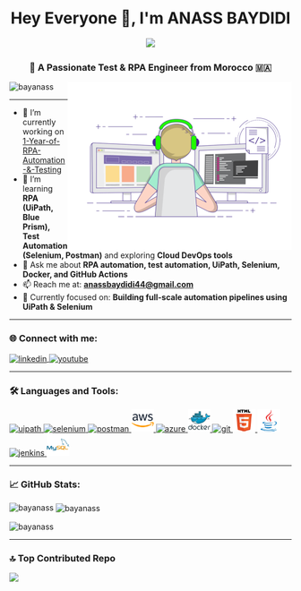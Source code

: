 <h1 align="center">Hey Everyone 👋, I'm ANASS BAYDIDI</h1>
<div align="center">
  <img src="https://media.giphy.com/media/du3J3cXyzhj75IOgvA/giphy.gif" width="200"/>
</div>
<h3 align="center">🚀 A Passionate Test & RPA Engineer from Morocco 🇲🇦</h3>

<img align="right" alt="Coding" width="400" src="https://raw.githubusercontent.com/devSouvik/devSouvik/master/gif3.gif">

<p align="left">
  <img src="https://komarev.com/ghpvc/?username=bayanass&label=Profile%20views&color=0e75b6&style=flat" alt="bayanass" />
</p>

---

- 🔭 I’m currently working on [1-Year-of-RPA-Automation-&-Testing](https://github.com/bayanass/bayanass)
- 🌱 I’m learning **RPA (UiPath, Blue Prism), Test Automation (Selenium, Postman)** and exploring **Cloud DevOps tools**
- 💬 Ask me about **RPA automation, test automation, UiPath, Selenium, Docker, and GitHub Actions**
- 📫 Reach me at: **anassbaydidi44@gmail.com**
- 🎯 Currently focused on: **Building full-scale automation pipelines using UiPath & Selenium**

---

<h3 align="left">🌐 Connect with me:</h3>
<p align="left">
  <a href="https://www.linkedin.com/in/anass-baydidi-6bb5532b4/" target="blank">
    <img align="center" src="https://raw.githubusercontent.com/rahuldkjain/github-profile-readme-generator/master/src/images/icons/Social/linked-in-alt.svg" alt="linkedin" height="30" width="40" />
  </a>
  <a href="https://www.youtube.com/channel/UC1XLb_DoX2eNWGKjkh2epwA" target="blank">
    <img align="center" src="https://raw.githubusercontent.com/rahuldkjain/github-profile-readme-generator/master/src/images/icons/Social/youtube.svg" alt="youtube" height="30" width="40" />
  </a>
</p>

---

<h3 align="left">🛠️ Languages and Tools:</h3>
<p align="left">
  <a href="https://www.uipath.com/" target="_blank">
    <img src="https://raw.githubusercontent.com/bayanass/assets/main/uipath-logo.png" alt="uipath" width="40" height="40"/>
  </a>
  <a href="https://www.selenium.dev/" target="_blank">
    <img src="https://upload.wikimedia.org/wikipedia/commons/d/d5/Selenium_Logo.png" alt="selenium" width="40" height="40"/>
  </a>
  <a href="https://postman.com" target="_blank">
    <img src="https://www.vectorlogo.zone/logos/getpostman/getpostman-icon.svg" alt="postman" width="40" height="40"/>
  </a>
  <a href="https://aws.amazon.com/" target="_blank">
    <img src="https://raw.githubusercontent.com/devicons/devicon/master/icons/amazonwebservices/amazonwebservices-original-wordmark.svg" alt="aws" width="40" height="40"/>
  </a>
  <a href="https://azure.microsoft.com/" target="_blank">
    <img src="https://www.vectorlogo.zone/logos/microsoft_azure/microsoft_azure-icon.svg" alt="azure" width="40" height="40"/>
  </a>
  <a href="https://www.docker.com/" target="_blank">
    <img src="https://raw.githubusercontent.com/devicons/devicon/master/icons/docker/docker-original-wordmark.svg" alt="docker" width="40" height="40"/>
  </a>
  <a href="https://git-scm.com/" target="_blank">
    <img src="https://www.vectorlogo.zone/logos/git-scm/git-scm-icon.svg" alt="git" width="40" height="40"/>
  </a>
  <a href="https://www.w3.org/html/" target="_blank">
    <img src="https://raw.githubusercontent.com/devicons/devicon/master/icons/html5/html5-original-wordmark.svg" alt="html5" width="40" height="40"/>
  </a>
  <a href="https://www.java.com/" target="_blank">
    <img src="https://raw.githubusercontent.com/devicons/devicon/master/icons/java/java-original.svg" alt="java" width="40" height="40"/>
  </a>
  <a href="https://www.jenkins.io/" target="_blank">
    <img src="https://www.vectorlogo.zone/logos/jenkins/jenkins-icon.svg" alt="jenkins" width="40" height="40"/>
  </a>
  <a href="https://www.mysql.com/" target="_blank">
    <img src="https://raw.githubusercontent.com/devicons/devicon/master/icons/mysql/mysql-original-wordmark.svg" alt="mysql" width="40" height="40"/>
  </a>
</p>

---

<h3 align="left">📈 GitHub Stats:</h3>

<p>
  <img align="left" src="https://github-readme-stats.vercel.app/api/top-langs?username=bayanass&show_icons=true&locale=en&layout=compact" alt="bayanass" />
</p>

<p>
  &nbsp;<img align="center" src="https://github-readme-stats.vercel.app/api?username=bayanass&show_icons=true&locale=en" alt="bayanass" />
</p>

<p>
  <img align="center" src="https://github-readme-streak-stats.herokuapp.com/?user=bayanass&" alt="bayanass" />
</p>

---

### 🔝 Top Contributed Repo

![](https://github-contributor-stats.vercel.app/api?username=bayanass&limit=5&theme=flat&combine_all_yearly_contributions=true)

